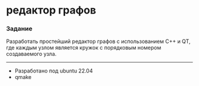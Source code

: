 # редактор графов

### Задание

Разработать простейший редактор графов с использованием C++ и QT, где каждым узлом является кружок с порядковым номером создаваемого узла.

---

- Разработано под ubuntu 22.04
- qmake